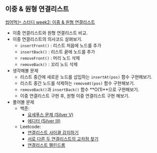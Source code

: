 ## 이중 & 원형 연결리스트
[씹어먹는 스터디 week2: 이중 & 원형 연결리스트](https://www.eubug.space/devouring-study/week2/)

- 이중 연결리스트와 원형 연결리스트 비교.
- 이중 연결리스트의 의사코드 살펴보기.
  + `insertFront()` : 리스트 처음에 노드를 추가
  + `insertBack()` : 리스트 끝에 노드를 추가 
  + `removeFront()` : 머리 노드 삭제 
  + `removeBack()` : 꼬리 노드 삭제
- 생각해볼 문제
  + 리스트 중간에 새로운 노드를 삽입하는 `insertAt(pos)` 함수 구현해보기.
  + 리스트 중간 노드를 삭제하는 `removeAt(pos)` 함수 구현해보기.
  + `removeBack()`과 `insertBack()` 함수 **O(1)**으로 구현해보기.
  + 이중 연결리스트 구현 후, 원형 이중 연결리스트 구현 해보기.
- 풀어볼 문제
  + 백준: 
    - [요세푸스 문제 (Silver V)](https://www.acmicpc.net/problem/1158)
    - [에디터 (Silver III)](https://www.acmicpc.net/problem/1406)
  + Leetcode:
    - [연결리스트 사이클 감지하기](https://leetcode.com/problems/linked-list-cycle/)
    - [서로 다른 두 연결리스트의 교차점 찾기](https://leetcode.com/problems/intersection-of-two-linked-lists/)
    - [연결리스트 팰린드롬](https://leetcode.com/problems/palindrome-linked-list/)
